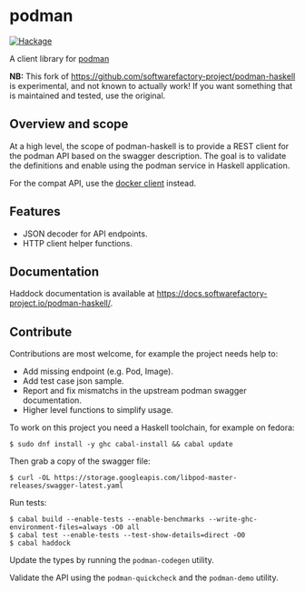 # podman

[![Hackage](https://img.shields.io/hackage/v/podman.svg)](https://hackage.haskell.org/package/podman)

A client library for [podman](https://podman.io)

**NB:** This fork of <https://github.com/softwarefactory-project/podman-haskell>
is experimental, and not known to actually work! If you want something that
is maintained and tested, use the original.

## Overview and scope

At a high level, the scope of podman-haskell is to provide a REST client for the podman API based on the swagger description.
The goal is to validate the definitions and enable using the podman service in Haskell application.

For the compat API, use the [docker client](https://hackage.haskell.org/package/docker) instead.

## Features

- JSON decoder for API endpoints.
- HTTP client helper functions.

## Documentation

Haddock documentation is available at
<https://docs.softwarefactory-project.io/podman-haskell/>.

## Contribute

Contributions are most welcome, for example the project needs help to:

- Add missing endpoint (e.g. Pod, Image).
- Add test case json sample.
- Report and fix mismatchs in the upstream podman swagger documentation.
- Higher level functions to simplify usage.

To work on this project you need a Haskell toolchain, for example on fedora:

```
$ sudo dnf install -y ghc cabal-install && cabal update
```

Then grab a copy of the swagger file:

```
$ curl -OL https://storage.googleapis.com/libpod-master-releases/swagger-latest.yaml
```

Run tests:

```
$ cabal build --enable-tests --enable-benchmarks --write-ghc-environment-files=always -O0 all
$ cabal test --enable-tests --test-show-details=direct -O0
$ cabal haddock
```

Update the types by running the `podman-codegen` utility.

Validate the API using the `podman-quickcheck` and the `podman-demo` utility.
